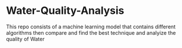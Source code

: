 # Water-Quality-Analysis
This repo consists of a machine learning model that contains different algorithms then compare and find the best technique and analyize the quality of Water
